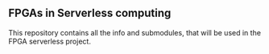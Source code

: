 ## FPGAs in Serverless computing

This repository contains all the info and submodules, that will be used in the FPGA serverless project.

